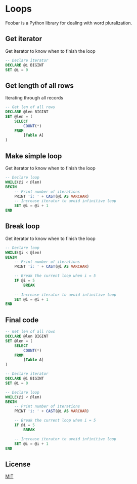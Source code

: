 # Loops

Foobar is a Python library for dealing with word pluralization.

## Get iterator

Get iterator to know when to finish the loop

```sql
-- Declare iterator
DECLARE @i BIGINT
SET @i = 0
```

## Get length of all rows

Iterating through all records

```sql
-- Get len of all rows
DECLARE @len BIGINT
SET @len = (
    SELECT
        COUNT(*)
    FROM
        [Table A]
)
```

## Make simple loop

Get iterator to know when to finish the loop

```sql
-- Declare loop
WHILE(@i < @len)
BEGIN
    -- Print number of iterations
    PRINT 'i: ' + CAST(@i AS VARCHAR) 
    -- Increase iterator to avoid infinitive loop
    SET @i = @i + 1
END
```

## Break loop

Get iterator to know when to finish the loop

```sql
-- Declare loop
WHILE(@i < @len)
BEGIN
    -- Print number of iterations
    PRINT 'i: ' + CAST(@i AS VARCHAR) 

    -- Break the current loop when i = 5
    IF @i = 5
        BREAK 
 
    -- Increase iterator to avoid infinitive loop
    SET @i = @i + 1
END
```

## Final code

```sql
-- Get len of all rows
DECLARE @len BIGINT
SET @len = (
    SELECT
        COUNT(*)
    FROM
        [Table A]
)

-- Declare iterator
DECLARE @i BIGINT
SET @i = 0

-- Declare loop
WHILE(@i < @len)
BEGIN
    -- Print number of iterations
    PRINT 'i: ' + CAST(@i AS VARCHAR)

    -- Break the current loop when i = 5
    IF @i = 5
        BREAK 

    -- Increase iterator to avoid infinitive loop
    SET @i = @i + 1
END
```


## License
[MIT](https://choosealicense.com/licenses/mit/)
